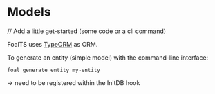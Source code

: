 # Models

// Add a little get-started (some code or a cli command)

FoalTS uses [TypeORM](http://typeorm.io/#/) as ORM.

To generate an entity (simple model) with the command-line interface:
```shell
foal generate entity my-entity
```

-> need to be registered within the InitDB hook
